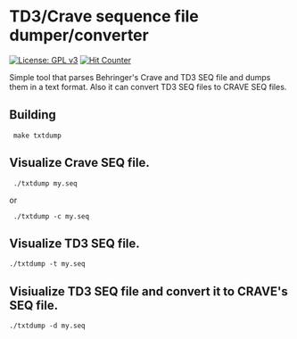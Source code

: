 # TD3/Crave sequence file dumper/converter
[![License: GPL v3](https://img.shields.io/badge/License-GPLv3-blue.svg)](https://www.gnu.org/licenses/gpl-3.0)
[![Hit Counter](https://hitcounter.pythonanywhere.com/count/tag.svg?url=https://github.com/claziss/CraveSeq)](https://github.com/brentvollebregt/hit-counter)


Simple tool that parses Behringer's Crave and TD3 SEQ file and dumps them in a text format. Also it can convert TD3 SEQ files to CRAVE SEQ files.

## Building

``` make txtdump```

## Visualize Crave SEQ file.

``` ./txtdump my.seq```

or

``` ./txtdump -c my.seq```

## Visualize TD3 SEQ file.

```./txtdump -t my.seq```

## Visiualize TD3 SEQ file and convert it to CRAVE's SEQ file.

```./txtdump -d my.seq```

